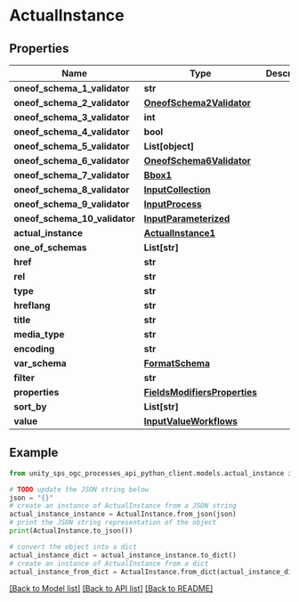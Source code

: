# ActualInstance


## Properties

Name | Type | Description | Notes
------------ | ------------- | ------------- | -------------
**oneof_schema_1_validator** | **str** |  | [optional]
**oneof_schema_2_validator** | [**OneofSchema2Validator**](OneofSchema2Validator.md) |  | [optional]
**oneof_schema_3_validator** | **int** |  | [optional]
**oneof_schema_4_validator** | **bool** |  | [optional]
**oneof_schema_5_validator** | **List[object]** |  | [optional]
**oneof_schema_6_validator** | [**OneofSchema6Validator**](OneofSchema6Validator.md) |  | [optional]
**oneof_schema_7_validator** | [**Bbox1**](Bbox1.md) |  | [optional]
**oneof_schema_8_validator** | [**InputCollection**](InputCollection.md) |  | [optional]
**oneof_schema_9_validator** | [**InputProcess**](InputProcess.md) |  | [optional]
**oneof_schema_10_validator** | [**InputParameterized**](InputParameterized.md) |  | [optional]
**actual_instance** | [**ActualInstance1**](ActualInstance1.md) |  | [optional]
**one_of_schemas** | **List[str]** |  | [optional]
**href** | **str** |  |
**rel** | **str** |  | [optional]
**type** | **str** |  | [optional]
**hreflang** | **str** |  | [optional]
**title** | **str** |  | [optional]
**media_type** | **str** |  | [optional]
**encoding** | **str** |  | [optional]
**var_schema** | [**FormatSchema**](FormatSchema.md) |  | [optional]
**filter** | **str** |  | [optional]
**properties** | [**FieldsModifiersProperties**](FieldsModifiersProperties.md) |  | [optional]
**sort_by** | **List[str]** |  | [optional]
**value** | [**InputValueWorkflows**](InputValueWorkflows.md) |  |

## Example

```python
from unity_sps_ogc_processes_api_python_client.models.actual_instance import ActualInstance

# TODO update the JSON string below
json = "{}"
# create an instance of ActualInstance from a JSON string
actual_instance_instance = ActualInstance.from_json(json)
# print the JSON string representation of the object
print(ActualInstance.to_json())

# convert the object into a dict
actual_instance_dict = actual_instance_instance.to_dict()
# create an instance of ActualInstance from a dict
actual_instance_from_dict = ActualInstance.from_dict(actual_instance_dict)
```
[[Back to Model list]](../README.md#documentation-for-models) [[Back to API list]](../README.md#documentation-for-api-endpoints) [[Back to README]](../README.md)
